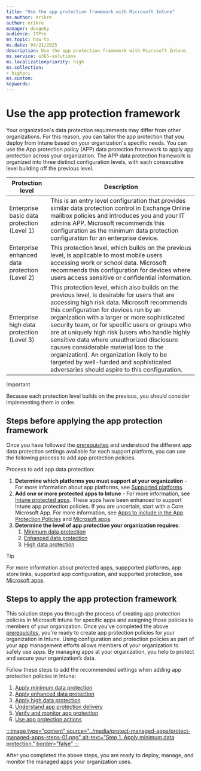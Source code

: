 ```yaml
---
title: "Use the app protection framework with Microsoft Intune"
ms.author: erikre
author: erikre
manager: dougeby
audience: ITPro
ms.topic: how-to
ms.date: 04/21/2025
description: Use the app protection framework with Microsoft Intune.
ms.service: o365-solutions
ms.localizationpriority: high
ms.collection:
- highpri
ms.custom:
keywords:
---
```


# Use the app protection framework

Your organization's data protection requirements may differ from other organizations. For this reason, you can tailor the app protection that you deploy from Intune based on your organization's specific needs. You can use the App protection policy (APP) data protection framework to apply app protection across your organization. The APP data protection framework is organized into three distinct configuration levels, with each consecutive level building off the previous level.

| Protection   level | Description |
|---|---|
| Enterprise basic data protection<br>(Level 1) | This is an entry level configuration that provides similar data protection control in Exchange Online mailbox policies and introduces you and your IT admins APP. Microsoft recommends this configuration as the minimum data protection configuration for an enterprise device. |
| Enterprise enhanced data protection<br>(Level 2)  | This protection level, which builds on the previous level, is applicable to most mobile users accessing work or school data. Microsoft recommends this configuration for devices where users access sensitive or confidential information.  |
| Enterprise high data protection<br>(Level 3) | This protection level, which also builds on the previous level, is desirable for users that are accessing high risk data.  Microsoft recommends this configuration for devices run by an organization with a larger or more sophisticated security team, or for specific users or groups who are at uniquely high risk (users who handle highly sensitive data where unauthorized disclosure causes considerable material loss to the organization). An organization likely to be targeted by well-funded and sophisticated adversaries should aspire to this configuration. |

> [!IMPORTANT]
> Because each protection level builds on the previous, you should consider implementing them in order.

## Steps before applying the app protection framework

Once you have followed the [prerequisites](apps-protect-overview.md#prerequisites) and understood the different app data protection settings available for each support platform, you can use the following process to add app protection policies. 

Process to add app data protection:
1. **Determine which platforms you must support at your organization** - For more information about app platforms, see [Supported platforms](apps-protect-overview.md#supported-platforms).
2. **Add one or more protected apps to Intune** - For more information, see [Intune protected apps](/mem/intune/apps/apps-supported-intune-apps). These apps have been enhanced to support Intune app protection policies. If you are uncertain, start with a Core Microsoft App. For more information, see [Apps to include in the App Protection Policies](/mem/intune/apps/app-protection-framework) and [Microsoft apps](/mem/intune/apps/apps-supported-intune-apps#microsoft-apps).
3. **Determine the level of app protection your organization requires**:
    1. [Minimum data protection](apps-protect-step-1.md)
    2. [Enhanced data protection](apps-protect-step-2.md)
    3. [High data protection](apps-protect-step-3.md)

> [!TIP]
> For more information about protected apps, suppported platforms, app store links, supported app configuration, and supported protection, see [Microsoft apps](/mem/intune/apps/apps-supported-intune-apps#microsoft-apps).

## Steps to apply the app protection framework

This solution steps you through the process of creating app protection policies in Microsoft Intune for specific apps and assigning those policies to members of your organization. Once you've completed the above [prerequisites](apps-protect-overview.md#prerequisites), you're ready to create app protection policies for your organization in Intune. Using configuration and protection policies as part of your app management efforts allows members of your organization to safely use apps. By managing apps at your organization, you help to protect and secure your organization’s data.

Follow these steps to add the recommended settings when adding app protection policies in Intune:
1. [Apply minimum data protection](apps-protect-step-1.md)
2. [Apply enhanced data protection](apps-protect-step-2.md)
3. [Apply high data protection](apps-protect-step-3.md)
4. [Understand app protection delivery](apps-protect-step-4.md)
5. [Verify and monitor app protection](apps-protect-step-5.md)
6. [Use app protection actions](apps-protect-step-6.md)

[:::image type="content" source="../media/protect-managed-apps/protect-managed-apps-steps-01.png" alt-text="Step 1. Apply minimum data protection." border="false" :::](apps-protect-step-1.md)

After you completed the above steps, you are ready to deploy, manage, and monitor the managed apps your organization uses.
